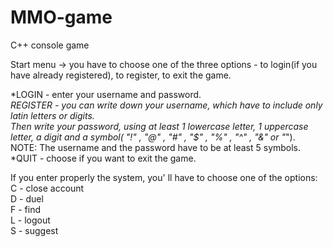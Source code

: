# MMO-game
C++ console game

Start menu -> you have to choose one of the three options - to login(if you have already registered), to register, to exit the game.<br/>

*LOGIN - enter your username and password.<br/>
*REGISTER - you can write down your username, which have to include only latin letters or digits.<br/>
Then write your password, using at least 1 lowercase letter, 1 uppercase letter, a digit and a symbol( "!" , "@" , "#" , "$" , "%" , "^" , "&" or "*").<br/>
NOTE: The username and the password have to be at least 5 symbols.<br/>
*QUIT - choose if you want to exit the game. <br/>

If you enter properly the system, you' ll have to choose one of the options:<br/>
C - close account<br/>
D - duel <br/>
F - find <br/>
L - logout <br/>
S - suggest <br/>


